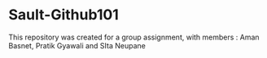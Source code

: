 # Sault-Github101
This repository was created for a group assignment, with members : Aman Basnet, Pratik Gyawali and SIta Neupane
